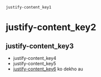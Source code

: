 ```ngMeta
justify-content_key1
```
# justify-content_key2
## justify-content_key3
- justify-content_key4
- justify-content_key5
- [justify-content_key6](http://codepen.io/navgurukul/pen/MJdegq?editors=1100#0) ko dekho au
